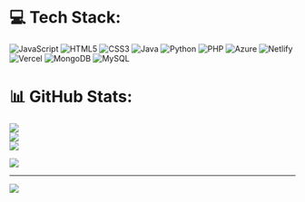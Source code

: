
# 💻 Tech Stack:
![JavaScript](https://img.shields.io/badge/javascript-%23323330.svg?style=for-the-badge&logo=javascript&logoColor=%23F7DF1E) ![HTML5](https://img.shields.io/badge/html5-%23E34F26.svg?style=for-the-badge&logo=html5&logoColor=white) ![CSS3](https://img.shields.io/badge/css3-%231572B6.svg?style=for-the-badge&logo=css3&logoColor=white) ![Java](https://img.shields.io/badge/java-%23ED8B00.svg?style=for-the-badge&logo=openjdk&logoColor=white) ![Python](https://img.shields.io/badge/python-3670A0?style=for-the-badge&logo=python&logoColor=ffdd54) ![PHP](https://img.shields.io/badge/php-%23777BB4.svg?style=for-the-badge&logo=php&logoColor=white) ![Azure](https://img.shields.io/badge/azure-%230072C6.svg?style=for-the-badge&logo=microsoftazure&logoColor=white) ![Netlify](https://img.shields.io/badge/netlify-%23000000.svg?style=for-the-badge&logo=netlify&logoColor=#00C7B7) ![Vercel](https://img.shields.io/badge/vercel-%23000000.svg?style=for-the-badge&logo=vercel&logoColor=white) ![MongoDB](https://img.shields.io/badge/MongoDB-%234ea94b.svg?style=for-the-badge&logo=mongodb&logoColor=white) ![MySQL](https://img.shields.io/badge/mysql-4479A1.svg?style=for-the-badge&logo=mysql&logoColor=white)
# 📊 GitHub Stats:
![](https://github-readme-stats.vercel.app/api?username=kadujms&theme=dark&hide_border=false&include_all_commits=true&count_private=false)<br/>
![](https://github-readme-streak-stats.herokuapp.com/?user=kadujms&theme=dark&hide_border=false)<br/>
![](https://github-readme-stats.vercel.app/api/top-langs/?username=kadujms&theme=dark&hide_border=false&include_all_commits=true&count_private=false&layout=compact)


![](https://github-contributor-stats.vercel.app/api?username=kadujms&limit=5&theme=dark&combine_all_yearly_contributions=true)

---
[![](https://visitcount.itsvg.in/api?id=kadujms&icon=5&color=12)](https://visitcount.itsvg.in)

<!-- Proudly created with GPRM ( https://gprm.itsvg.in ) -->
